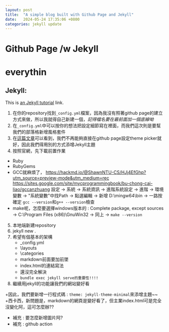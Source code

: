 ```yaml
---
layout: post
title:  "A simple blog built with Github Page and Jekyll"
date:   2024-05-24 17:35:06 +0800
categories: jekyll update
---
```


Github Page /w Jekyll
===
# everythin


## Jekyll:
This is [an Jekyll tutorial](https://docs.github.com/en/pages/setting-up-a-github-pages-site-with-jekyll/adding-a-theme-to-your-github-pages-site-using-jekyll "DMC") link.

1. 在你的repository找到`_config.yml`檔案，因為我沒有照著github page的建立方式來做，所以我就得自己新建一個，*記得檔名要在最前面加一個底線呦*
2. 在`_config.yml`中可以按你的想法把設定細節寫在裡面，而我們這次則是要幫我們的部落格新增風格套件
3. 在[這篇文章](https://github.blog/changelog/2022-08-22-github-pages-deprecating-the-theme-picker/)可以看到，我們不再能夠直接在github page設定theme picker就好，因此我們得用別的方式添增Jekyll主題
4. 按照官網，先下載前置作業
* Ruby
* RubyGems
* GCC就麻煩了，
https://hackmd.io/@ShawnNTU-CS/HJj4EfGhp?utm_source=preview-mode&utm_medium=rec
https://sites.google.com/site/mycprogrammingbook/bu-chong-cai-liao/gccanzhuang
設定 -> 系統 -> 系統資訊 -> 進階系統設定 -> 進階 -> 環境變數 -> "系統變數"中找Path -> 點選編輯 -> 新增 D:\mingw64\bin -> 一路按確定
`gcc --version`和`g++ --version`檢查
* make呢，怎麼要選擇windows版本的 : Complete package, except sources -> C:\Program Files (x86)\GnuWin32 -> 同上 -> `make --version`
5. 本地端新建repository
6. jekyll new .
7. 希望有個基本的架構
    * _config.yml
    * \layouts
    * \categories
    * markdown前面要加前墜
    * index.html的連結寫法
    * 還沒完全解決
    * `bundle exec jekyll serve的重要性!!!!`
8. 繼續用jekyll的功能讓我們的網站變好看


+因此，我們要新增一行程式碼 : `theme: jekyll-theme-minimal`來添增主題~~
+西卡西，新問題是，markdown的網頁是變好看了，但主業index.html可是完全沒變化阿，這可怎麼辦??


* 補充 : 要怎麼新增圖片阿?
* 補充 : github action




